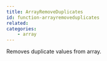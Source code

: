 ```yaml
---
title: ArrayRemoveDuplicates
id: function-arrayremoveduplicates
related:
categories:
    - array
---
```


Removes duplicate values from array.